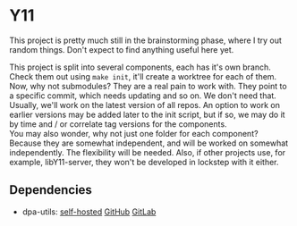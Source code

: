 # Y11

This project is pretty much still in the brainstorming phase, where I try out random things.
Don't expect to find anything useful here yet.

This project is split into several components, each has it's own branch.
Check them out using `make init`, it'll create a worktree for each of them.  
Now, why not submodules? They are a real pain to work with. They point to a specific commit,
which needs updating and so on. We don't need that. Usually, we'll work on the latest version of all repos.
An option to work on earlier versions may be added later to the init script, but if so, we may do it by time
and / or correlate tag versions for the components.  
You may also wonder, why not just one folder for each component? Because they are somewhat independent,
and will be worked on somewhat independently. The flexibility will be needed. Also, if other projects
use, for example, libY11-server, they won't be developed in lockstep with it either.

## Dependencies

* dpa-utils:
    [self-hosted](https://projects.dpa.li/git/dpa-utils.git)
    [GitHub](https://github.com/Daniel-Abrecht/dpa-utils.git)
    [GitLab](https://gitlab.com/DanielAbrecht/dpa-utils.git)
